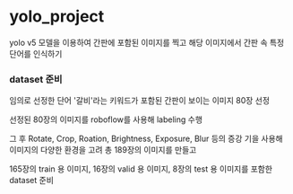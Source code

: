 # yolo_project

yolo v5 모델을 이용하여 간판에 포함된 이미지를 찍고 해당 이미지에서 간판 속 특정 단어를 인식하기

### dataset 준비

임의로 선정한 단어 '갈비'라는 키워드가 포함된 간판이 보이는 이미지 80장 선정

선정된 80장의 이미지를 roboflow를 사용해 labeling 수행 

그 후 Rotate, Crop, Roation, Brightness, Exposure, Blur 등의 증강 기을 사용해 이미지의 다양한 환경을 고려 총 189장의 이미지를 만들고

165장의 train 용 이미지, 16장의 valid 용 이미지, 8장의 test 용 이미지를 포함한 dataset 준비




